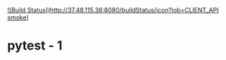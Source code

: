 [![Build Status](http://37.48.115.36:8080/buildStatus/icon?job=CLIENT_API smoke)](http://37.48.115.36:8080/view/Smoke/job/CLIENT_API%20smoke/)
# pytest - 1
